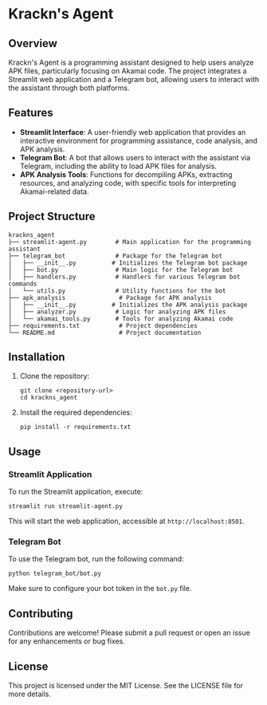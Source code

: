 # Krackn's Agent

## Overview
Krackn's Agent is a programming assistant designed to help users analyze APK files, particularly focusing on Akamai code. The project integrates a Streamlit web application and a Telegram bot, allowing users to interact with the assistant through both platforms.

## Features
- **Streamlit Interface**: A user-friendly web application that provides an interactive environment for programming assistance, code analysis, and APK analysis.
- **Telegram Bot**: A bot that allows users to interact with the assistant via Telegram, including the ability to load APK files for analysis.
- **APK Analysis Tools**: Functions for decompiling APKs, extracting resources, and analyzing code, with specific tools for interpreting Akamai-related data.

## Project Structure
```
krackns_agent
├── streamlit-agent.py        # Main application for the programming assistant
├── telegram_bot              # Package for the Telegram bot
│   ├── __init__.py          # Initializes the Telegram bot package
│   ├── bot.py                # Main logic for the Telegram bot
│   ├── handlers.py           # Handlers for various Telegram bot commands
│   └── utils.py              # Utility functions for the bot
├── apk_analysis               # Package for APK analysis
│   ├── __init__.py          # Initializes the APK analysis package
│   ├── analyzer.py           # Logic for analyzing APK files
│   └── akamai_tools.py       # Tools for analyzing Akamai code
├── requirements.txt           # Project dependencies
└── README.md                  # Project documentation
```

## Installation
1. Clone the repository:
   ```
   git clone <repository-url>
   cd krackns_agent
   ```
2. Install the required dependencies:
   ```
   pip install -r requirements.txt
   ```

## Usage
### Streamlit Application
To run the Streamlit application, execute:
```
streamlit run streamlit-agent.py
```
This will start the web application, accessible at `http://localhost:8501`.

### Telegram Bot
To use the Telegram bot, run the following command:
```
python telegram_bot/bot.py
```
Make sure to configure your bot token in the `bot.py` file.

## Contributing
Contributions are welcome! Please submit a pull request or open an issue for any enhancements or bug fixes.

## License
This project is licensed under the MIT License. See the LICENSE file for more details.